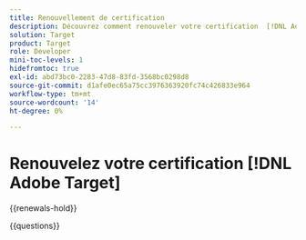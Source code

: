```yaml
---
title: Renouvellement de certification
description: Découvrez comment renouveler votre certification  [!DNL Adobe Target] avant qu’elle n’expire.
solution: Target
product: Target
role: Developer
mini-toc-levels: 1
hidefromtoc: true
exl-id: abd73bc0-2283-47d8-83fd-3568bc0298d8
source-git-commit: d1afe0ec65a75cc3976363920fc74c426833e964
workflow-type: tm+mt
source-wordcount: '14'
ht-degree: 0%

---
```


# Renouvelez votre certification [!DNL Adobe Target]

{{renewals-hold}}

<!--

Your Adobe certification is valid for two years. If you are nearing this two-year mark, it's time to renew your certification to keep it active. 

First, select the appropriate level on the tab below (Professional, Expert, or Master). Then carefully review what you'll need to do to renew your certification. 
 
Be sure that you provide ample time to complete all the requirements before your certification expires. 
 
It's important to note that if your certification expires before you complete your renewal, you'll have to retake the certification exam, which is NOT free of charge. 

>[!IMPORTANT]
>
>**Log in first:** The following links will function **only** after a **successful login** to the [Adobe Credential Management System](https://www.certmetrics.com/adobe){target="_blank"}.
>
><br>
>
>**To share a link:** If you would like to share the link to a renewal exam or assessment with a colleague, please link to the overall exam renewal page,  not the URL of the exam itself, to avoid login issues.

>[!BEGINTABS]

>[!TAB Professional]

+++Adobe [!DNL Target] Business Practitioner Professional Renewal Exam

## You must have the following **active** certifications to renew:

* [!DNL Adobe Target] Business Practitioner Professional

## Instructions for renewing your certification:

* **Step 1**: Successfully log in to [Adobe Credential Management System](https://www.certmetrics.com/adobe){target="_blank"}, then return to this page
* **Step 2**: Review the exam objectives and resources
* **Step 3**: Take and pass the exam

### Get ready

**Exam details:**
  
* Level: Professional (0-12 months' experience)
* Passing Score: 24/31
* Time: 62 minutes
* Delivery: On-demand / non-proctored
* Available languages: English
* Cost: FREE
* Exam ID: AD5-E838 - Adobe [!DNL Target] Business Practitioner Professional

**Scope and objectives:**

Section 1: Planning and Strategy 26%

* Identify business KPIs
* Given a scenario of business KPIs and data analysis, identify opportunities for optimization
* Describe how variables impact an activity
* Construct test hypotheses based on a given scenario
* Identify hypotheses elements
* Describe KPI-based primary and secondary success metrics
* Given a scenario, assess audience requirements
* Describe appropriate analytics reporting sources (i.e., [!DNL Target] or Adobe [!DNL Analytics])

Section 2: Configuring, Executing and Managing 45%

* Explain the use of Form-Based Experience Composer vs. the Visual Experience Composer (VEC)
* Describe procedures to create an experience using VEC
* Describe procedures to create an experience using Form-Based Composer
* Describe procedures to manage experiences within an experience composer
* Describe the workflow that applies to creating [!DNL Target] Activities
* Given a scenario, apply procedures to create an A/B test activity
* Given a scenario, apply procedures to create an XT activity
* Given a scenario, apply procedures to create an MVT activity
* Identify how AP is used for solutions
* Identify when to use the Recommendation activity
* Describe procedures to create an Audience in [!DNL Target]
* Describe procedures to set Goals and Settings
* Describe procedures to conduct Activity QA 
* Describe procedures to manage Activities and Audiences in [!DNL Target] 

Section 3: Analyzing and Reporting 19%

* Describe settings to help set the elements that appear in a report
* Describe the difference in Adobe [!DNL Target] Sample Size Calculator settings between planning and validating
* Describe common problems associated with A/B testing
* Identify how Automated Personalization Summary reports differ from other reports
* Describe the features of Experience Performance reports (MVT)
* Describe best practices that should be followed in A/B testing execution

Section 4: QA and Troubleshooting 10%

* Given a scenario, identify activity qualification issues
* Identify the features of browser debugging tools (including Experience Cloud Debugger)
* Identify metrics and reporting

### Get prepped

You are not required to complete training before taking the exam, and training alone will not provide you with the knowledge and skills required to pass the exam. A combination of training and successful, on-the-job experience are critical to providing you with the repository needed to pass the exam.

Here are some suggested resources to help you prepare:

**Section 1**

* [Success metrics](https://experienceleague.adobe.com/docs/target/using/activities/success-metrics/success-metrics.html){target="_blank"}
* [Criteria](https://experienceleague.adobe.com/docs/target/using/recommendations/criteria/algorithms.html){target="_blank"}
* [QuickStart for personalization testing and roadmap creation](https://experienceleague.adobe.com/docs/target-learn/tutorials/administration/strategy/create-personalization-roadmap-testing-plan.html){target="_blank"}
* [Best practices for optimization with Adobe Target](https://experienceleague.adobe.com/docs/target-learn/tutorials/administration/strategy/target-best-practices-for-optimization.html){target="_blank"}
* [Set metrics](https://experienceleague.adobe.com/docs/target/using/activities/abtest/create/ab-set-metrics.html){target="_blank"}
* [Create an activity-only audience](https://experienceleague.adobe.com/docs/target/using/audiences/creating-activity-only-audience.html){target="_blank"}
* [Adobe Analytics as the reporting source for Adobe Target (A4T)](https://experienceleague.adobe.com/docs/target/using/integrate/a4t/a4t.html){target="_blank"}
* [Set up A4T reports in Analysis Workspace for Auto-Allocate activities](https://experienceleague.adobe.com/docs/target-learn/tutorials/integrations/set-up-a4t-reports-in-analysis-workspace-for-auto-allocate-activities.html){target="_blank"}

**Section 2**

* [Create JSON offers](https://experienceleague.adobe.com/docs/target/using/experiences/offers/create-json-offer.html){target="_blank"}
* [Form-Based Experience Composer](https://experienceleague.adobe.com/docs/target/using/experiences/form-experience-composer.html){target="_blank"}
* [Create an activity-only audience](https://experienceleague.adobe.com/docs/target/using/audiences/creating-activity-only-audience.html){target="_blank"}
* [Advanced Settings](https://experienceleague.adobe.com/docs/target/using/activities/success-metrics/success-metrics.html#section_7CE95A2FA8F5438E936C365A6D43BC5B){target="_blank"}
* [Activity QA](https://experienceleague.adobe.com/docs/target/using/activities/activity-qa/activity-qa.html){target="_blank"}
* [Build audiences in Target](https://experienceleague.adobe.com/docs/target/using/audiences/create-audiences/create-audience.html){target="_blank"}
* [Modifications](https://experienceleague.adobe.com/docs/target/using/experiences/vec/modifications/vec-code-editor.html){target="_blank"}
* [Form-Based Experience Composer](https://experienceleague.adobe.com/docs/target/using/experiences/form-experience-composer.html){target="_blank"}
* [Include the same experience on similar pages](https://experienceleague.adobe.com/docs/target/using/experiences/vec/temtest.html){target="_blank"}
* [Goals and settings](https://experienceleague.adobe.com/docs/target/using/activities/abtest/create/ab-goals-and-settings.html){target="_blank"}
* [Create an A/B Test](https://experienceleague.adobe.com/docs/target/using/activities/abtest/create/test-create-ab.html){target="_blank"}
* [Experience Targeting (XT)](https://experienceleague.adobe.com/docs/target/using/activities/experience-targeting/experience-target.html){target="_blank"}
* [Estimate the traffic required for a successful Multivariate Test activity](https://experienceleague.adobe.com/docs/target/using/activities/multivariate-test/create-mvt/traffic-estimator.html){target="_blank"}
* [Manage exclusions](https://experienceleague.adobe.com/docs/target/using/activities/automated-personalization/managing-exclusions.html){target="_blank"}

**Section 3**

* [Report settings](https://experienceleague.adobe.com/docs/target/using/reports/settings/report-settings.html){target="_blank"}
* [How long should you run an A/B test?](https://experienceleague.adobe.com/docs/target/using/activities/abtest/sample-size-determination.html){target="_blank"}
* [Auto-Allocate overview](https://experienceleague.adobe.com/docs/target/using/activities/auto-allocate/automated-traffic-allocation.html#frequent-return-visitors-can-inflate-experience-conversion-rates.){target="_blank"}
* [Automated Personalization Summary reports](https://experienceleague.adobe.com/docs/target/using/reports/personalization-reports/reports-ap.html){target="_blank"}
* [Auto-Target Summary report](https://experienceleague.adobe.com/docs/target/using/reports/personalization-reports/auto-target-summary-report.html){target="_blank"}
* [Experience Performance report (MVT)](https://experienceleague.adobe.com/docs/target/using/reports/multivariate-test-reports/experience-performance-report.html){target="_blank"}
* [Ten common A/B testing pitfalls and how to avoid them](https://experienceleague.adobe.com/docs/target/using/activities/abtest/common-ab-testing-pitfalls.html){target="_blank"}

**Section 4**

* [Troubleshoot activity errors](https://experienceleague.adobe.com/docs/target-learn/tutorials/troubleshooting/4.2-troubleshoot-activity-errors.html){target="_blank"}
* [Test an Adobe Target implementation with Adobe Experience Platform Debugger](https://experienceleague.adobe.com/docs/experience-platform/debugger/solutions/target.html){target="_blank"}
* [Report settings](https://experienceleague.adobe.com/docs/target/using/reports/settings/report-settings.html){target="_blank"}

### Renew your certification

Ensure that you have followed step 1 above, and successfully logged in to [Adobe Credential Management System](https://www.certmetrics.com/adobe){target="_blank"} first. Then, to renew your certification, click on the Adobe [!DNL Target] Business Practitioner Professional Renewal Exam link below.

[!BADGE Take the Adobe [!DNL Target] Business Practitioner Professional Renewal Exam AD5-E838]{type=Informative url="https://www.certmetrics.com/adobe/candidate/caveon_sso_adobe.aspx?ssoLogin=true&eid=AD5-E838 newtab=true"} 

>[!NOTE]
>
>This exam is free, open book, and un-proctored. You may take the exam up to three times. If you are unsuccessful after the third attempt, you must wait **30 days** to try again. Failure to comply might result in your certification being revoked.

+++

>[!TAB Expert and Master]

## You must have at least one of the following **active** certifications to renew:

* [!DNL Adobe Target] Business Practitioner Expert
* [!DNL Adobe Target] Architect Master

## Instructions for renewing your [!DNL Adobe Target] certification

* **Step 1:** Successfully log in to [Adobe Credential Management System](https://www.certmetrics.com/adobe){target="_blank"}, then return to this page
* **Step 2:** Study the courses in Experience League
* **Step 3:** Choose from the options below to complete your renewal.

   **Option A:**
   Select **three courses** to complete and pass each course assessment with a score of 80% or higher. Course assessments are free, on-demand, non-proctored, and open book. You can repeat the courses until you have successfully passed the assessments at 80%.

   **Option B:**
   First, select **two courses** to complete and pass each course assessment with a score of 80% or higher. Course assessments are free, on-demand, non-proctored, and open book. You can repeat the courses until you have successfully passed the assessments at 80%.

   Second, **submit a customer reference form** validating your continued work as an Adobe certified individual leading, managing and/or participating on an Adobe Experience Cloud implementation project. This form affirms that you have participated in at least 100 hours of demonstrated project engagement during your certification renewal 2-year interval. 

   [Customer Reference Form for [!DNL Adobe Target]](https://www.certmetrics.com/adobe/candidate/caveon_sso_adobe.aspx?ssoLogin=true&eid=ADR-EA400){target="_blank"}

   You will be notified by the Adobe Digital Experience Certification Program when your customer reference has been reviewed. If your reference is not accepted, you may submit again until you are successful, as long as it is before your certification expires.

>[!NOTE]
>
>If you hold multiple [!DNL Adobe Target] Expert and Master certifications, complete the renewal requirements for just one certification, and the rest will be renewed automatically.

## Courses and Course Assessments for Expert and Master:

| Courses for Expert and Master | Course Assessment |
| ------ | ------ |
| [[!DNL Adobe Target] On-Device Decisioning Overview](https://experienceleague.adobe.com/docs/target-learn/tutorials/implementation/on-device-decisioning-overview.html){target="_blank"} | [ADR-EA401](https://www.certmetrics.com/adobe/candidate/caveon_sso_adobe.aspx?ssoLogin=true&eid=ADR-EA401){target="_blank"} |
| [[!DNL Adobe Target] Innovations in Personalization Course](https://business.adobe.com/summit/2021/sessions/adobe-target-innovations-in-personalization-s901.html){target="_blank"} | [ADR-EA402](https://www.certmetrics.com/adobe/candidate/caveon_sso_adobe.aspx?ssoLogin=true&eid=ADR-EA402){target="_blank"} |
| [Mobile App Implementation and Personalization Course](https://experienceleague.adobe.com/?recommended=Target-D-1-2020.1.mobile){target="_blank"} | [ADR-EA403](https://www.certmetrics.com/adobe/candidate/caveon_sso_adobe.aspx?ssoLogin=true&eid=ADR-EA403){target="_blank"} |
| [Guided Mobile and IoT Launch for Developers Course](https://experienceleague.adobe.com/?recommended=Target-D-1-2019.1.web){target="_blank"} | [ADR-EA404](https://www.certmetrics.com/adobe/candidate/caveon_sso_adobe.aspx?ssoLogin=true&eid=ADR-EA404){target="_blank"} |
| [Guided Website Launch for Developers Course](https://experienceleague.adobe.com/?recommended=Target-D-1-2019.1.web){target="_blank"} | [ADR-EA405](https://www.certmetrics.com/adobe/candidate/caveon_sso_adobe.aspx?ssoLogin=true&eid=ADR-EA405){target="_blank"} |

>[!ENDTABS]

## Questions

View the certification [FAQ](https://experienceleague.adobe.com/docs/certification/certification/faq.html){target="_blank"}.

Additional questions? [Contact us](mailto:certif@adobe.com).

-->

{{questions}}
